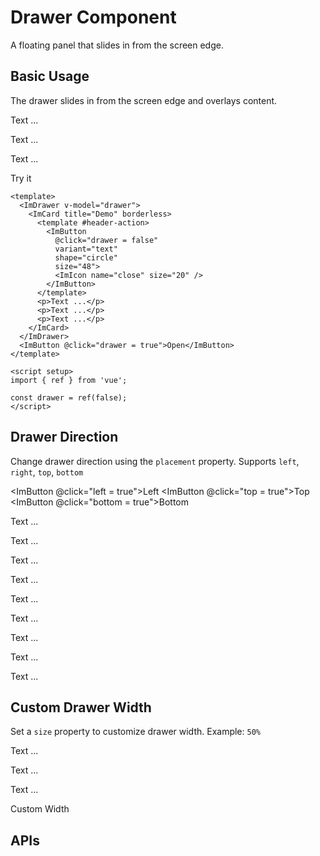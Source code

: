 # Drawer Component

A floating panel that slides in from the screen edge.

## Basic Usage

The drawer slides in from the screen edge and overlays content.

<script setup>
import { ref } from 'vue';

const drawer = ref(false);
const customW = ref(false);
const left = ref(false);
const top = ref(false);
const bottom = ref(false);
</script>

<ImDrawer v-model="drawer" placement="right">
  <ImCard title="Demo" borderless>
    <template #header-action>
      <ImButton @click="drawer = false" variant="text" shape="circle" size="48">
        <ImIcon name="close" size="20" />
      </ImButton>
    </template>
    <p>Text ...</p>
    <p>Text ...</p>
    <p>Text ...</p>
  </ImCard>
</ImDrawer>
<ImButton @click="drawer = true" color="primary">Try it</ImButton>

```vue
<template>
  <ImDrawer v-model="drawer">
    <ImCard title="Demo" borderless>
      <template #header-action>
        <ImButton
          @click="drawer = false"
          variant="text"
          shape="circle"
          size="48">
          <ImIcon name="close" size="20" />
        </ImButton>
      </template>
      <p>Text ...</p>
      <p>Text ...</p>
      <p>Text ...</p>
    </ImCard>
  </ImDrawer>
  <ImButton @click="drawer = true">Open</ImButton>
</template>

<script setup>
import { ref } from 'vue';

const drawer = ref(false);
</script>
```

## Drawer Direction

Change drawer direction using the `placement` property. Supports `left`, `right`, `top`, `bottom`

<ImButton @click="left = true">Left</ImButton>
<ImButton @click="top = true">Top</ImButton>
<ImButton @click="bottom = true">Bottom</ImButton>

<ImDrawer v-model="left" placement="left">
  <ImCard title="Demo" borderless>
    <p>Text ...</p>
    <p>Text ...</p>
    <p>Text ...</p>
  </ImCard>
</ImDrawer>

<ImDrawer v-model="top" placement="top">
  <ImCard title="Demo" borderless>
    <p>Text ...</p>
    <p>Text ...</p>
    <p>Text ...</p>
  </ImCard>
</ImDrawer>

<ImDrawer v-model="bottom" placement="bottom">
  <ImCard title="Demo" borderless>
    <p>Text ...</p>
    <p>Text ...</p>
    <p>Text ...</p>
  </ImCard>
</ImDrawer>

## Custom Drawer Width

Set a `size` property to customize drawer width. Example: `50%`

<ImDrawer v-model="customW" size="50%">
  <ImCard title="Demo" borderless>
    <p>Text ...</p>
    <p>Text ...</p>
    <p>Text ...</p>
  </ImCard>
</ImDrawer>
<ImButton @click="customW = true">Custom Width</ImButton>

## APIs